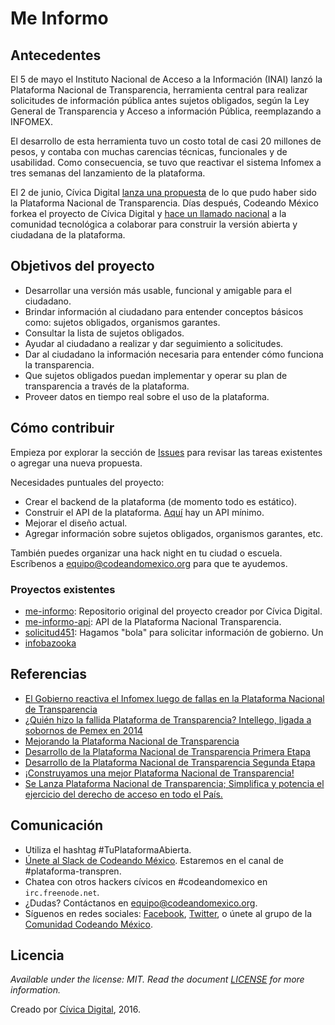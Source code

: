 # Me Informo

## Antecedentes

El 5 de mayo el Instituto Nacional de Acceso a la Información (INAI) lanzó la Plataforma Nacional de Transparencia, herramienta central para realizar solicitudes de información pública antes sujetos obligados, según la Ley General de Transparencia y Acceso a información Pública, reemplazando a INFOMEX.

El desarrollo de esta herramienta tuvo un costo total de casi 20 millones de pesos, y contaba con muchas carencias técnicas, funcionales y de usabilidad. Como consecuencia, se tuvo que reactivar el sistema Infomex a tres semanas del lanzamiento de la plataforma.

El 2 de junio, Cívica Digital [lanza una propuesta](http://blog.civica.digital/2016/05/31/como-mejoramos-la-plataforma-nacional-de-transparencia/) de lo que pudo haber sido la Plataforma Nacional de Transparencia. Días después, Codeando México forkea el proyecto de Cívica Digital y [hace un llamado nacional](http://blog.codeandomexico.org/2016/06/06/la-plataforma-nacional-de-transparencia-abierta/) a la comunidad tecnológica a colaborar para construir la versión abierta y ciudadana de la plataforma.

## Objetivos del proyecto

* Desarrollar una versión más usable, funcional y amigable para el ciudadano.
* Brindar información al ciudadano para entender conceptos básicos como: sujetos obligados, organismos garantes.
* Consultar la lista de sujetos obligados.
* Ayudar al ciudadano a realizar y dar seguimiento a solicitudes.
* Dar al ciudadano la información necesaria para entender cómo funciona la transparencia.
* Que sujetos obligados puedan implementar y operar su plan de transparencia a través de la plataforma.
* Proveer datos en tiempo real sobre el uso de la plataforma.

## Cómo contribuir

Empieza por explorar la sección de [Issues](http://github.com/CodeandoMexico/me-informo/issues) para revisar las tareas existentes o agregar una nueva propuesta.

Necesidades puntuales del proyecto:

* Crear el backend de la plataforma (de momento todo es estático).
* Construir el API de la plataforma. [Aquí](http://github.com/civica-digital/me-informo-api) hay un API mínimo. 
* Mejorar el diseño actual.
* Agregar información sobre sujetos obligados, organismos garantes, etc.

También puedes organizar una hack night en tu ciudad o escuela. Escríbenos a equipo@codeandomexico.org para que te ayudemos.

### Proyectos existentes

* [me-informo](http://github.com/civica-digital/me-informo): Repositorio original del proyecto creador por Cívica Digital.
* [me-informo-api](http://github.com/civica-digital/me-informo-api): API de la Plataforma Nacional Transparencia.
* [solicitud451](http://github.com/CodeandoMexico/solicitud451): Hagamos "bola" para solicitar información de gobierno. Un
* [infobazooka](http://github.com/CodeandoMexico/infobazooka) 

## Referencias

* [El Gobierno reactiva el Infomex luego de fallas en la Plataforma Nacional de Transparencia](http://www.sinembargo.mx/27-05-2016/1665474)
* [¿Quién hizo la fallida Plataforma de Transparencia? Intellego, ligada a sobornos de Pemex en 2014](http://www.sinembargo.mx/27-05-2016/1665474)
* [Mejorando la Plataforma Nacional de Transparencia](http://blog.civica.digital/2016/05/31/como-mejoramos-la-plataforma-nacional-de-transparencia/)
* [Desarrollo de la Plataforma Nacional de Transparencia Primera Etapa](http://compranetfacil.com/plataforma-nacional-de-transparencia-primera-etapa)
* [Desarrollo de la Plataforma Nacional de Transparencia Segunda Etapa](http://compranetfacil.com/plataforma-nacional-de-transparencia-segunda-etapa)
* [¡Construyamos una mejor Plataforma Nacional de Transparencia!](http://blog.codeandomexico.org/2016/06/06/la-plataforma-nacional-de-transparencia-abierta/)
* [Se Lanza Plataforma Nacional de Transparencia; Simplifica y potencia el ejercicio del derecho de acceso en todo el País.](http://inicio.ifai.org.mx/Comunicados/Comunicado%20INAI-128-16.pdf)

## Comunicación

* Utiliza el hashtag #TuPlataformaAbierta.
* [Únete al Slack de Codeando México](http://slack.codeandomexico.org). Estaremos en el canal de #plataforma-transpren.
* Chatea con otros hackers cívicos en #codeandomexico en `irc.freenode.net`.
* ¿Dudas? Contáctanos en [equipo@codeandomexico.org](mailto:equipo@codeandomexico.org).
* Síguenos en redes sociales: [Facebook](http://facebook.com/CodeandoMexico), [Twitter](http://twitter.com/CodeandoMexico), o únete al grupo de la [Comunidad Codeando México](http://facebook.com/groups/370710456416676/).

## Licencia

_Available under the license: MIT. Read the document [LICENSE](/LICENSE.md) for more information._

Creado por [Cívica Digital](http://civica.digital), 2016.
